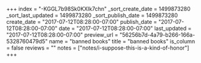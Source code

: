 +++
index = "-KGGL7b98Sk0KXIk7chn"
_sort_create_date = 1499873280
_sort_last_updated = 1499873280
_sort_publish_date = 1499873280
create_date = "2017-07-12T08:28:00-07:00"
publish_date = "2017-07-12T08:28:00-07:00"
date = "2017-07-12T08:28:00-07:00"
last_updated = "2017-07-12T08:28:00-07:00"
preview_url = "56256b7d-4a79-b266-166a-5328760479d5"
name = "banned books"
title = "banned books"
is_column = false
reviews = ""
notes = ["notes/i-suppose-this-is-a-kind-of-honor"]
+++

